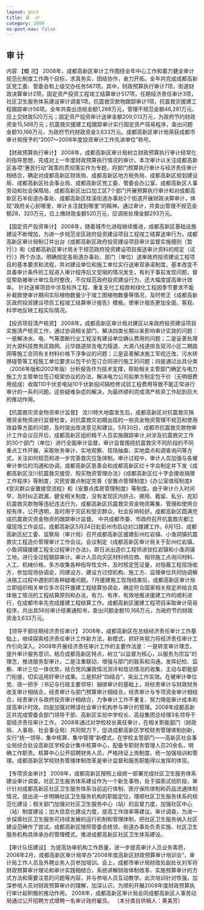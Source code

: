 ```yaml
---
layout: post
title: 审  计
category: 2009
no-post-nav: false
---
```


##  审  计

内容
【概  况】  2008年，成都高新区审计工作围绕全年中心工作和着力健全审计规范化制度工作两个目标，求真务实，团结协作，奋力开拓。全年共完成成都高新区党工委、管委会和上级交办任务587项，其中，财政预算执行审计7项，街道财政决算审计2项，固定资产投资工程竣工结算审计517项，任期经济责任审计3项，社区卫生服务体系建设审计调查1项。抗震救灾款物跟踪审计1项，抗震救灾援建工程跟踪审计56项。全年共查出违规金额1,288万元，管理不规范金额46,281万元，应上交财政520万元；固定资产投资审计送审金额209,013万元，为政府节约财政资金15,568万元；抗震救灾援建工程跟踪审计实行固定资产简易程序，查出问题金额10,166万元，为政府节约财政资金3,633万元。成都高新区审计局荣获成都市审计局授予的“2007～2008年度投资审计工作先进单位”称号。
 
【财政预算执行审计】  2008年，成都高新区审计局树立财政预算执行审计经常化的指导思想，完成对上一年度财政预算执行情况的审计。本次审计以关注成都高新区各项“惠民行动”政策的贯彻落实作为专题，将部门预算执行审计与经济责任审计相结合，确定对成都高新区财政局、成都高新区地方税务局、成都高新区规划建设局、成都高新区社会事业局、成都高新区党工委、管委会办公室、成都高新区人事劳动和社会保障局、成都高新区出口加工区7个部门开展预算执行审计和对成都高新区石羊街道办事处、成都高新区桂溪街道办事处2个街道开展财政决算审计，体现“政府关心到哪里，审计关注就到哪里”的精神。通过审计，共查出管理不规范金额28，320万元，应上缴财政金额520万元，应调账处理金额293万元。
 
【固定资产投资审计】  2008年，随着城市化进程继续推进，成都高新区基础设施建设不断增加，为进一步规范全区政府投资建设项目工程竣工结算送审行为，成都高新区审计局制订并出台《成都高新区政府投资建设项目审计监督实施细则（暂行）》和《成都高新区审计局关于规范政府投资建设项目报送审计资料的规定（试行）》两个办法。明确规定各街道办事处、部门（单位）送审政府投资建设工程项目的基本要求和流程，并对建设单位和施工单位实行送审双承诺制度，基本改变不具备审计条件的工程进入审计程序后又受阻的情况发生，有利于事前发现问题，督促帮助被审计单位及时整改，不仅规范政府投资建设行为，还大幅度提高审计效率。
针对送审项目中涉及标外工程、重复支付工程款和绿化工程因季节要求不能补栽致使审计期间实际植物数量少于竣工图植物数量等情况，及时修正《成都高新区政府投资建设项目工程竣工结算审计报告》模板，使审计报告更加全面、客观、科学地反映工程实际情况。
 
【投资项目清产核资】  2008年，成都高新区审计局对建区以来政府投资建设项目实施清产核资工作，通过协调相关部门，解决四类长期以来影响审计实效的问题：一是解决水、电、气等垄断行业工程没有建设单位确认费用的问题；二是妥善处理对大源科技商务区路网、元华路道排及电力隧道、大源八线道排及双河小区二期路网等施工合同有关材料价格下浮争议的问题；三是妥善解决施工军缆迁改、污水转换碰管等工程施工单位要求以包干价签订合同进行施工的问题；四是通过出具分类（2006年版和2002年版）分析报告作为技术支撑，帮助相关主管部门确定与电力施工方主管单位签订框架协议的办法，解决电力公司拟单方制定包干价（无明细费用组成）收取110千伏变电站10千伏新投间隔检修试验工程费用导致不能正常进行审计的一系列问题。这些疑难杂症的解决，为最终顺利完成清产核资工作起到巨大的推动作用。
 
【抗震救灾资金物资审计监督】  汶川特大地震发生后，成都高新区对抗震救灾捐赠资金物资进行监督检查，对抗震救灾初期出现的一些资金物资管理不规范和使用效益等方面的问题，及时提出改进意见和建议。5月30日，成都市抗震救灾款物审计工作会议召开后，成都高新区组织精干人员实施跟踪审计,对涉及抗震救灾工作的30个部门（单位）进行全面审计监督。审计监督围绕抗震救灾不同阶段的不同重点工作开展，采取账务审计、实地观察、现场抽查、实地盘点和调查询问等方式，关注如何规范和进一步完善救灾应急体制。审计过程中，审计人员加强与各被审计单位的沟通和协调，成都高新区慈善会和成都高新区红十字会制定并下发《成都高新区汶川抗震救灾接受、购买物资管理办法》《成都高新区红十字会接收捐赠工作程序》等制度，灾民安置点制定完善《安置点管理制度》《办公室值班制度》《受灾群众安置接受流程》和《安置点库房管理制度》等制度。由于审计介入时间早，及时纠正疏漏，健全相关制度，没有发现区内挤占、挪用、截留、私分、克扣抗震救灾款物等违纪违法行为，成都高新区抗震救灾资金物资筹集、管理和使用合规有序，公开透明，及时用于灾区和受灾群众，社会反响较好。成都高新区圆满完成抗震救灾资金物资的跟踪审计监督。
中共成都市委、市政府召开抗震救灾都江堰现场工作会后，成都高新区5月24日赴彭州市启动对口援建工作。6月1日，成都高新区纪工委、监察局（审计局）召开成都高新区援建彭州红岩镇、小渔洞镇抗震救灾工程造价管理审计工作会议。会议制定《成都高新区审计局关于彭州红岩镇、小鱼洞镇援建工程全过程审计办法》，即日派出造价工程师进驻红岩镇和小渔洞镇工地，进行全过程跟踪审计。审计人员向灾区材料供应商、相邻施工点询问材料、人工、机械价格，多方收集各种指导性文件，及时核定签证量，对隐蔽工程现场收方，参加现场协调会，同建设方、建设方过控机构、施工方、监理单位共同协调解决施工过程中遇到的各种疑难问题。7月援建施工现场结束后，成都高新区审计局立即组织相关单位多次召开援建工程结算协调会，确定符合国家相关规定并结合具体施工情况的工程结算原则和办法，有力、有序、有效地推进援建工作的顺利进行，在成都市率先完成援建工程结算工作。成都高新区援建工程项目采取审计简易程序，共出具56份审计结果通知书，查出问题金额10,166万元，为政府节约财政资金3,633万元。
 
【领导干部任期经济责任审计】  2008年，成都高新区在总结经济责任审计工作基础上，继续探索经济责任审计工作新方法，新模式，抓好并努力将经济责任审计工作引向深入。2008年开展经济责任审计工作的主要作法是：一是转变审计理念，提升审计服务意识。结合成都高新区特点，树立“以监督为核心，以服务为宗旨”的理念，推进服务型审计。二是注重联动，增强与部门的联系和沟通。发挥纪检、监察、审计三位一体优势，结合党风廉政情况测评和信访情况的收集，主动与职能部门衔接，切实运用好审计成果。三是抓好“四结合”，突出工作实效。在被审计单位党、政一把手（书记与行政主要领导）捆绑审计的基础上，将经责审计与财政财务收支审计相结合，经责审计与部门预算审计相结合，经责审计与专项资金审计相结合，经责审计与政府投资审计相结合，力争审计工作不重复、努力降低审计成本和提高审计时效。四是加强对聘请社会审计机构参与审计的管理。2008年成都高新区共完成管委会部门领导干部、高新区实验中学校长、高投集团总经理3名领导干部经济责任审计工作。
2008年通过对学校校长离任审计，在相关职能部门（财政局、人事局、社会事业局）共同努力下，促进成都高新区学校财务管理体制创新，实行“统一领导、集中核算、集中管理”新模式。在学校主管部门——高新区社会事业局综合处设高新区学校会计集中核算中心，配备专职财务管理人员20余名，明确工作职责。核算中心公开招聘财务人员，严格持证上岗制度，统一加强培训和管理。成都高新区学校财务管理体制改革是审计监督和服务职能得以发挥的体现。
 
【专项资金审计】  2008年，成都高新区按照上级统一部署完成社区卫生服务体系建设审计调查。社区卫生服务体系建设作为一个新生事物，处于探索试验阶段，审计针对成都高新区社区卫生服务体系当前运行体制、医疗保险体制和药品流通体制情况，提出进一步明确社区卫生服务机构的职能定位，理顺社区卫生服务体系的规范化建设；相关部门加强对社区卫生服务中心（站）的监督力度，加强社区中心（站）制度建设；加大信息化建设力度，提高工作效率等建议。审计调查，为进一步探索社区卫生服务可持续发展的运行机制和管理体制，把社区卫生服务纳入社区建设范畴作了尝试。成都高新区按照管委会统领、街道办事处负责实施、社区卫生服务机构具体承办的管理模式，推进成都高新区社区卫生体系建设。
 
【审计队伍建设】  为提高协审机构工作质量，进一步提高审计人员业务素质，2008年2月，成都高新区审计局举办“2008年度高新区财政预算审计培训会”，审计局工作人员及外聘业务人员参加培训。会上，成都市审计局财政处副处长刘军将财政预算审计理论和审计实践相结合，系统讲解财政体制改革、实施预算审计的方式方法和需要注意的问题等内容，并与参培人员互动教学。此次培训针对性强，加深参培人员对财政预算审计的理解，加深认识，为顺利开展2008年度财政预算执行审计起积极的推动作用。
2008年，成都高新区审计局会同成都高新区人事劳动局通过公开招聘方式增聘一名审计政府雇员。
（本分类目供稿人：黄美芳）